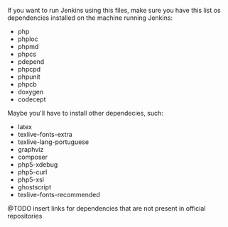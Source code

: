 If you want to run Jenkins using this files, make sure you have this list os
dependencies installed on the machine running Jenkins:
- php
- phploc
- phpmd
- phpcs
- pdepend
- phpcpd
- phpunit
- phpcb
- doxygen
- codecept

Maybe you'll have to install other dependecies, such:
- latex
- texlive-fonts-extra
- texlive-lang-portuguese
- graphviz
- composer
- php5-xdebug
- php5-curl
- php5-xsl
- ghostscript
- texlive-fonts-recommended

@TODO
insert links for dependencies that are not present in official repositories
